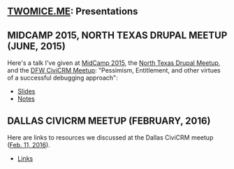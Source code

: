 ## [TWOMICE.ME](/): Presentations

## MIDCAMP 2015, NORTH TEXAS DRUPAL MEETUP (JUNE, 2015)

Here's a talk I've given at [MidCamp 2015](http://2015.midcamp.org/), the [North Texas Drupal Meetup](http://www.meetup.com/North-Texas-Drupal/events/222590074/), and the [DFW CiviCRM Meetup](http://www.meetup.com/DFW-CiviCRM/events/229488292/):  "Pessimism, Entitlement, and other virtues of a successful debugging approach":
- [Slides](./DFWCiviCRMMeetup-Virtues_in_Debugging-Allen_Shaw.pdf)
- [Notes](./DFWCiviCRMMeetup-Virtues_in_Debugging-Allen_Shaw-notes.pdf)


## DALLAS CIVICRM MEETUP (FEBRUARY, 2016)

Here are links to resources we discussed at the Dallas CiviCRM meetup ([Feb. 11, 2016](http://www.meetup.com/DFW-CiviCRM/events/223153498/)).
- [Links](./DallasCiviCRMMeetup_20160211_links)

